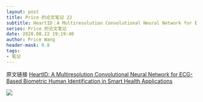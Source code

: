 ```yaml
---
layout: post
title: Price 的论文笔记 22
subtitle: HeartID：A Multiresolution Convolutional Neural Network for ECG-Based Biometric Human Identification in Smart Health Applications
series: Price 的论文笔记
date: 2020.08.22 19:19:40
author: Price Wang
header-mask: 0.8
tags:
- 笔记
---
```


原文链接 [HeartID: A Multiresolution Convolutional Neural Network for ECG-Based Biometric Human Identification in Smart Health Applications](https://ieeexplore.ieee.org/document/7933065)

<img class="post_img" src="{{ site.baseurl }}/img/post/{{ page.series }}/{{ page.title }}.png">
